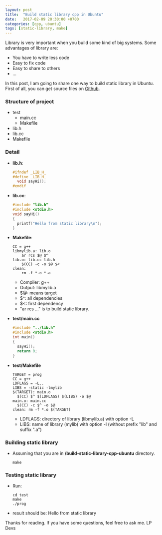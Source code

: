 ```yaml
---
layout: post
title:  "Build static library cpp in Ubuntu"
date:   2017-02-09 20:30:00 +0700
categories: [cpp, ubuntu]
tags: [static-library, make] 
---
```


Library is very important when you build some kind of big systems. Some advantages of library are:
  
  * You have to write less code
  * Easy to fix code
  * Easy to share to others
  * ...

In this post, I am going to share one way to build static library in Ubuntu. First of all, you can get source files on [Github](https://github.com/phamvanlam/stack-problems/tree/master/build-static-library-cpp-ubuntu).

### Structure of project
  
  * test
    * main.cc
    * Makefile
  * lib.h
  * lib.cc
  * Makefile

### Detail
  
  * **lib.h**:
    ```cpp
    #ifndef _LIB_H_
    #define _LIB_H_
      void sayHi();
    #endif
    ```
  
  * **lib.cc**:
    ```cpp
    #include "lib.h"
    #include <stdio.h>
    void sayHi()
    {
      printf("Hello from static library\n");
    }
    ```
 
  * **Makefile**:
    ```make
    CC = g++
    libmylib.a: lib.o
        ar rcs $@ $^
    lib.o: lib.cc lib.h
        $(CC) -c -o $@ $<
    clean:
        rm -f *.o *.a
    ```

    * Compiler: g++
    * Output: libmylib.a
    * $@: means target
    * $^: all dependencies
    * $<: first dependency
    * "ar rcs ..." is to build static library.
   
  * **test/main.cc**   
    ```cpp
    #include "../lib.h"
    #include <stdio.h>
    int main()
    {
      sayHi();
      return 0;
    }
    ```
   
  * **test/Makefile**
    ```make
    TARGET = prog
    CC = g++
    LDFLAGS = -L..
    LIBS = -static -lmylib
    $(TARGET): main.o 
      $(CC) $^ $(LDFLAGS) $(LIBS) -o $@
    main.o: main.cc 
      $(CC) -c $^ -o $@ 
    clean: rm -f *.o $(TARGET)
    ```

    * LDFLAGS: directory of library (libmylib.a) with option -L
    * LIBS: name of library (mylib) with option -l (without prefix "lib" and suffix ".a")

### Building static library

  * Assuming that you are in **/build-static-library-cpp-ubuntu** directory.
    ```
    make
    ```

### Testing static library

  * Run:
    ```
    cd test
    make
    ./prog
    ```

  * result should be: Hello from static library

Thanks for reading. If you have some questions, feel free to ask me. 
LP Devs